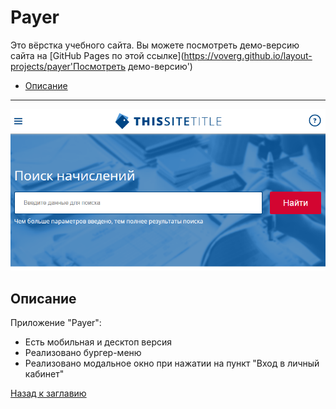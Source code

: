# <a name='nav'>Payer</a>

Это вёрстка учебного сайта. Вы можете посмотреть демо-версию сайта на [GitHub Pages по этой ссылке](https://voverg.github.io/layout-projects/payer'Посмотреть демо-версию')

- [Описание](#description)

---

![image](../main/img/payer.png)

## <a name='description'>Описание</a>
Приложение "Payer":
- Есть мобильная и десктоп версия
- Реализовано бургер-меню
- Реализовано модальное окно при нажатии на пункт "Вход в личный кабинет"

[Назад к заглавию](#nav)

